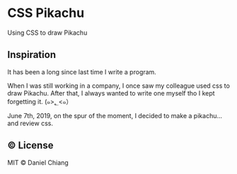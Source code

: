 # CSS Pikachu

Using CSS to draw Pikachu

## Inspiration

It has been a long since last time I write a program.

When I was still working in a company, I once saw my colleague used css to draw Pikachu. After that, I always wanted to write one myself tho I kept forgetting it. (๑>؂<๑）

June 7th, 2019, on the spur of the moment, I decided to make a pikachu... and review css.

## ©️ License
MIT © Daniel Chiang
